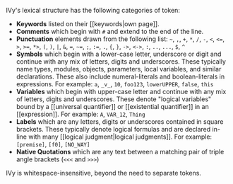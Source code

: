 IVy's lexical structure has the following categories of token:

  - **Keywords** listed on their [[keywords|own page]].
  - **Comments** which begin with `#` and extend to the end of the line.
  - **Punctuation** elements drawn from the following list: `~`, `,`, `+`, `*`, `/`, `-`, `<`, `<=`, `>`, `>=`, `*>`, `(`, `)`, `|`, `&`, `=`, `~=`, `;`, `:=`, `.`, `{`, `}`, `->`,  `<->`, `:`, `..`, `...`, `$`, `^`
  - **Symbols** which begin with a lower-case letter, underscore or digit and continue with any mix of letters, digits and underscores. These typically name types, modules, objects, parameters, local variables, and similar declarations. These also include numeral-literals and boolean-literals in expressions. For example: `a`, `_v_`, `10`, `foo123`, `lowerUPPER`, `false`, `this`
  - **Variables** which begin with upper-case letter and continue with any mix of letters, digits and underscores. These denote "logical variables" bound by a [[universal quantifier]] or [[existential quantifier]] in an [[expression]]. For example: `A`, `VAR_12`, `Thing`
  - **Labels** which are any letters, digits or underscores contained in square brackets. These typically denote logical formulas and are declared in-line with many [[logical judgment|logical judgments]]. For example: `[premise]`, `[f0]`, `[NO_WAY]`
  - **Native Quotations** which are any text between a matching pair of triple angle brackets (`<<<` and `>>>`)

IVy is whitespace-insensitive, beyond the need to separate tokens.

